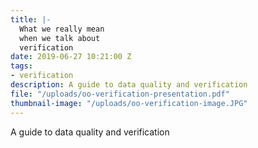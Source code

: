 ```yaml
---
title: |-
  What we really mean
  when we talk about
  verification
date: 2019-06-27 10:21:00 Z
tags:
- verification
description: A guide to data quality and verification
file: "/uploads/oo-verification-presentation.pdf"
thumbnail-image: "/uploads/oo-verification-image.JPG"
---
```


A guide to data quality and verification
